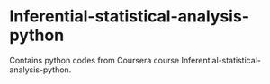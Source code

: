 # Inferential-statistical-analysis-python
Contains python codes from Coursera course Inferential-statistical-analysis-python.
